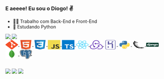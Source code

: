 ### E aeeee! Eu sou o Diogo! ✌️

- 👨‍💻 Trabalho com Back-End e Front-End
- 🐍 Estudando Python

 <div>
  <a href="https://github.com/dio-silvestre">
  <img height="180em" src="https://github-readme-stats.vercel.app/api?username=dio-silvestre&show_icons=true&theme=blueberry&include_all_commits=true&count_private=true"/>
  <img height="180em" src="https://github-readme-stats.vercel.app/api/top-langs/?username=dio-silvestre&layout=compact&langs_count=7&theme=blueberry"/>
</div>

 <div>
  <img align="center" alt="Dio-GIT" height="30" width="40" src="https://github.com/devicons/devicon/blob/master/icons/git/git-original.svg">
   <img align="center" alt="Dio-HTML" height="30" width="40" src="https://github.com/devicons/devicon/blob/master/icons/html5/html5-original.svg">
   <img align="center" alt="Dio-CSS" height="30" width="40" src="https://github.com/devicons/devicon/blob/master/icons/css3/css3-original.svg">
   <img align="center" alt="Dio-Js" height="30" width="40" src="https://github.com/devicons/devicon/blob/master/icons/javascript/javascript-original.svg">
   <img align="center" alt="Dio-Ts" height="30" width="40" src="https://github.com/devicons/devicon/blob/master/icons/typescript/typescript-original.svg">
   <img align="center" alt="Dio-React" height="30" width="40" src="https://github.com/devicons/devicon/blob/master/icons/react/react-original.svg">
   <img align="center" alt="Dio-Redux" height="30" width="40" src="https://github.com/devicons/devicon/blob/master/icons/redux/redux-original.svg">
   <img align="center" alt="Dio-Heroku" height="30" width="40" src="https://github.com/devicons/devicon/blob/master/icons/heroku/heroku-original.svg">
   <img align="center" alt="Dio-Python" height="30" width="40" src="https://github.com/devicons/devicon/blob/master/icons/python/python-original.svg">
   <img align="center" alt="Dio-Flask" height="30" width="40" src="https://github.com/devicons/devicon/blob/master/icons/flask/flask-original.svg">
   <img align="center" alt="Dio-Django" height="30" width="40" src="https://github.com/devicons/devicon/blob/master/icons/django/django-original.svg">
   <img align="center" alt="Dio-MongoDB" height="30" width="40" src="https://github.com/devicons/devicon/blob/master/icons/mongodb/mongodb-original.svg">
   <img align="center" alt="Dio-PostgreSQL" height="30" width="40" src="https://github.com/devicons/devicon/blob/master/icons/postgresql/postgresql-original.svg">
 </div>
  
  ##
  
 <div>
   <a href = "mailto:diogonsdf@gmail.com"><img src="https://img.shields.io/badge/-Gmail-%23333?style=for-the-badge&logo=gmail&logoColor=white" target="_blank"></a>
   <a href="https://www.linkedin.com/in/dio-silvestre" target="_blank"><img src="https://img.shields.io/badge/-LinkedIn-%230077B5?style=for-the-badge&logo=linkedin&logoColor=white" target="_blank"></a>
   <a href="https://instagram.com/dio_silvestre" target="_blank"><img src="https://img.shields.io/badge/-Instagram-%23E4405F?style=for-the-badge&logo=instagram&logoColor=white" target="_blank"></a>
 </div>
